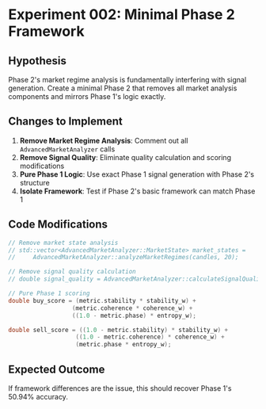 # Experiment 002: Minimal Phase 2 Framework

## Hypothesis
Phase 2's market regime analysis is fundamentally interfering with signal generation. Create a minimal Phase 2 that removes all market analysis components and mirrors Phase 1's logic exactly.

## Changes to Implement
1. **Remove Market Regime Analysis**: Comment out all `AdvancedMarketAnalyzer` calls
2. **Remove Signal Quality**: Eliminate quality calculation and scoring modifications  
3. **Pure Phase 1 Logic**: Use exact Phase 1 signal generation with Phase 2's structure
4. **Isolate Framework**: Test if Phase 2's basic framework can match Phase 1

## Code Modifications
```cpp
// Remove market state analysis
// std::vector<AdvancedMarketAnalyzer::MarketState> market_states = 
//     AdvancedMarketAnalyzer::analyzeMarketRegimes(candles, 20);

// Remove signal quality calculation
// double signal_quality = AdvancedMarketAnalyzer::calculateSignalQuality(metric, market_state);

// Pure Phase 1 scoring
double buy_score = (metric.stability * stability_w) + 
                  (metric.coherence * coherence_w) + 
                  ((1.0 - metric.phase) * entropy_w);

double sell_score = ((1.0 - metric.stability) * stability_w) + 
                   ((1.0 - metric.coherence) * coherence_w) + 
                   (metric.phase * entropy_w);
```

## Expected Outcome
If framework differences are the issue, this should recover Phase 1's 50.94% accuracy.
